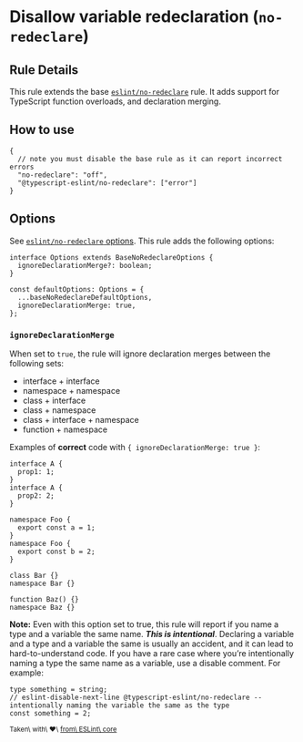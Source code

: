 Disallow variable redeclaration (`no-redeclare`)
================================================

Rule Details
------------

This rule extends the base [`eslint/no-redeclare`](https://eslint.org/docs/rules/no-redeclare) rule. It adds support for TypeScript function overloads, and declaration merging.

How to use
----------

    {
      // note you must disable the base rule as it can report incorrect errors
      "no-redeclare": "off",
      "@typescript-eslint/no-redeclare": ["error"]
    }

Options
-------

See [`eslint/no-redeclare` options](https://eslint.org/docs/rules/no-redeclare#options). This rule adds the following options:

    interface Options extends BaseNoRedeclareOptions {
      ignoreDeclarationMerge?: boolean;
    }

    const defaultOptions: Options = {
      ...baseNoRedeclareDefaultOptions,
      ignoreDeclarationMerge: true,
    };

### `ignoreDeclarationMerge`

When set to `true`, the rule will ignore declaration merges between the following sets:

-   interface + interface
-   namespace + namespace
-   class + interface
-   class + namespace
-   class + interface + namespace
-   function + namespace

Examples of **correct** code with `{ ignoreDeclarationMerge: true }`:

    interface A {
      prop1: 1;
    }
    interface A {
      prop2: 2;
    }

    namespace Foo {
      export const a = 1;
    }
    namespace Foo {
      export const b = 2;
    }

    class Bar {}
    namespace Bar {}

    function Baz() {}
    namespace Baz {}

**Note:** Even with this option set to true, this rule will report if you name a type and a variable the same name. ***This is intentional***. Declaring a variable and a type and a variable the same is usually an accident, and it can lead to hard-to-understand code. If you have a rare case where you’re intentionally naming a type the same name as a variable, use a disable comment. For example:

    type something = string;
    // eslint-disable-next-line @typescript-eslint/no-redeclare -- intentionally naming the variable the same as the type
    const something = 2;

<sup>Taken\ with\ ❤️\ [from\ ESLint\ core](https://github.com/eslint/eslint/blob/master/docs/rules/no-redeclare.md)</sup>
